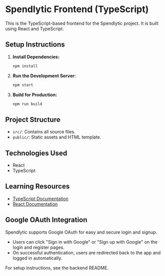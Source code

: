 # Spendlytic Frontend (TypeScript)

This is the TypeScript-based frontend for the Spendlytic project. It is built using React and TypeScript.

## Setup Instructions

1. **Install Dependencies:**
   ```bash
   npm install
   ```

2. **Run the Development Server:**
   ```bash
   npm start
   ```

3. **Build for Production:**
   ```bash
   npm run build
   ```

## Project Structure

- `src/`: Contains all source files.
- `public/`: Static assets and HTML template.

## Technologies Used

- React
- TypeScript

## Learning Resources

- [TypeScript Documentation](https://www.typescriptlang.org/docs/)
- [React Documentation](https://reactjs.org/docs/getting-started.html)

## Google OAuth Integration

Spendlytic supports Google OAuth for easy and secure login and signup.

- Users can click "Sign in with Google" or "Sign up with Google" on the login and register pages.
- On successful authentication, users are redirected back to the app and logged in automatically.

For setup instructions, see the backend README. 